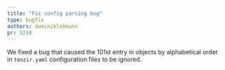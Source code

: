 ```yaml
---
title: "Fix config parsing bug"
type: bugfix
authors: dominiklohmann
pr: 5210
---
```


We fixed a bug that caused the 101st entry in objects by alphabetical order in
`tenzir.yaml` configuration files to be ignored.
